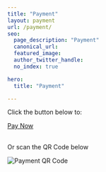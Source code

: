```yaml
---
title: "Payment"
layout: payment
url: /payment/
seo:
  page_description: "Payment"
  canonical_url:
  featured_image:
  author_twitter_handle:
  no_index: true

hero:
  title: "Payment"

---
```


Click the button below to:

<a href="https://www.paypal.com/ncp/payment/LUWR3W8ALGBW2" class="btn btn-main btn-round-full">
  Pay Now<i class="btn-icon fa fa-angle-right ml-2"></i>
</a>

<br>
<br>

Or scan the QR Code below

![Payment QR Code](/images/payment_qrcode.png)


